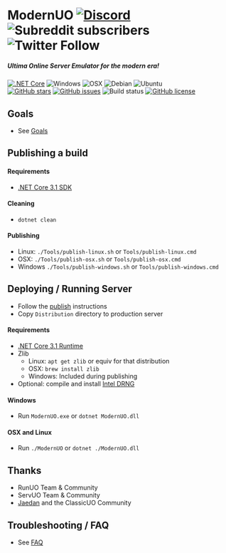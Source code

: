 ModernUO [![Discord](https://img.shields.io/discord/458277173208547350?logo=discord&style=social)](https://discord.gg/VdyCpjQ) ![Subreddit subscribers](https://img.shields.io/reddit/subreddit-subscribers/modernuo?style=social&label=/r/modernuo) ![Twitter Follow](https://img.shields.io/twitter/follow/modernuo?label=@modernuo&style=social)
=====

##### Ultima Online Server Emulator for the modern era!
[![.NET Core](https://img.shields.io/badge/.NET-Core%203.1-5C2D91)](https://dotnet.microsoft.com/download/dotnet-core/3.1)
![Windows](https://img.shields.io/badge/-server%202019-0078D6?logo=windows)
![OSX](https://img.shields.io/badge/-catalina-222222?logo=apple&logoColor=white)
![Debian](https://img.shields.io/badge/-buster-A81D33?logo=debian)
![Ubuntu](https://img.shields.io/badge/-16LTS-E95420?logo=ubuntu&logoColor=white)
<br/>
[![GitHub stars](https://img.shields.io/github/stars/modernuo/ModernUO?logo=github)](https://github.com/modernuo/ModernUO/stargazers)
[![GitHub issues](https://img.shields.io/github/issues/modernuo/ModernUO?logo=github)](https://github.com/modernuo/ModernUO/issues)
![Build status](https://img.shields.io/circleci/build/gh/modernuo/ModernUO/master?logo=circleci)
[![GitHub license](https://img.shields.io/github/license/modernuo/ModernUO?color=blue)](https://github.com/modernuo/ModernUO/blob/master/LICENSE)

## Goals
- See [Goals](./GOALS.md)

## Publishing a build
#### Requirements
- [.NET Core 3.1 SDK](https://dotnet.microsoft.com/download/dotnet-core/3.1)

#### Cleaning
- `dotnet clean`

#### Publishing
- Linux: `./Tools/publish-linux.sh` or `Tools/publish-linux.cmd`
- OSX: `./Tools/publish-osx.sh` or `Tools/publish-osx.cmd`
- Windows `./Tools/publish-windows.sh` or `Tools/publish-windows.cmd`

## Deploying / Running Server
- Follow the [publish](https://github.com/modernuo/ModernUO#publishing-a-build) instructions
- Copy `Distribution` directory to production server

#### Requirements
- [.NET Core 3.1 Runtime](https://dotnet.microsoft.com/download/dotnet-core/3.1)
- Zlib
  - Linux: `apt get zlib` or equiv for that distribution
  - OSX: `brew install zlib`
  - Windows: Included during publishing
- Optional: compile and install [Intel DRNG](https://github.com/modernuo/libdrng)

#### Windows
- Run `ModernUO.exe` or `dotnet ModernUO.dll`

#### OSX and Linux
- Run `./ModernUO` or `dotnet ./ModernUO.dll`

## Thanks
- RunUO Team & Community
- ServUO Team & Community
- [Jaedan](https://github.com/jaedan) and the ClassicUO Community

## Troubleshooting / FAQ
- See [FAQ](./FAQ.md)
